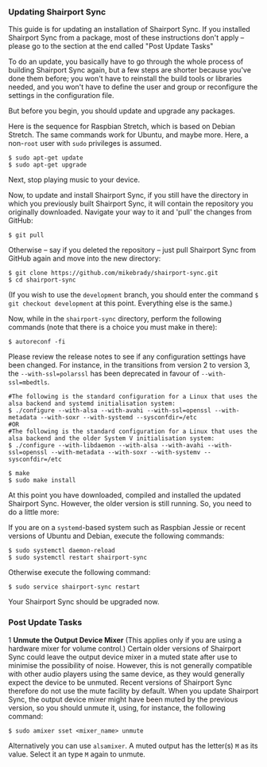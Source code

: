 
### Updating Shairport Sync
This guide is for updating an installation of Shairport Sync. If you installed Shairport Sync from a package, most of these instructions don't apply – please go to the section at the end called "Post Update Tasks"

To do an update, you basically have to go through the whole process of building Shairport Sync again,
but a few steps are shorter because you've done them before; you won't have to reinstall the build tools or libraries needed, and you won't have to define the user and group or reconfigure the settings in the configuration file.

But before you begin, you should update and upgrade any packages.

Here is the sequence for Raspbian Stretch, which is based on Debian Stretch. The same commands work for Ubuntu, and maybe more. Here, a non-`root` user with `sudo` privileges is assumed.

```
$ sudo apt-get update
$ sudo apt-get upgrade
```
Next, stop playing music to your device.

Now, to update and install Shairport Sync, if you still have the directory in which you previously built Shairport Sync, it will contain the repository you originally downloaded. Navigate your way to it and 'pull' the changes from GitHub:

```
$ git pull
```
Otherwise – say if you deleted the repository – just pull Shairport Sync from GitHub again and move into the new directory:
```
$ git clone https://github.com/mikebrady/shairport-sync.git
$ cd shairport-sync
```
(If you wish to use the `development` branch, you should enter the command `$ git checkout development` at this point. Everything else is the same.)

Now, while in the `shairport-sync` directory, perform the following commands (note that there is a choice you must make in there):
```
$ autoreconf -fi
```
Please review the release notes to see if any configuration settings have been changed. For instance, in the transitions from version 2 to version 3, the `--with-ssl=polarssl` has been deprecated in favour of `--with-ssl=mbedtls`.
```
#The following is the standard configuration for a Linux that uses the alsa backend and systemd initialisation system:
$ ./configure --with-alsa --with-avahi --with-ssl=openssl --with-metadata --with-soxr --with-systemd --sysconfdir=/etc
#OR
#The following is the standard configuration for a Linux that uses the alsa backend and the older System V initialisation system:
$ ./configure --with-libdaemon --with-alsa --with-avahi --with-ssl=openssl --with-metadata --with-soxr --with-systemv --sysconfdir=/etc

$ make
$ sudo make install
```
At this point you have downloaded, compiled and installed the updated Shairport Sync. However, the older version is still running. So, you need to do a little more: 

If you are on a `systemd`-based system such as Raspbian Jessie or recent versions of Ubuntu and Debian, execute the following commands:
```
$ sudo systemctl daemon-reload
$ sudo systemctl restart shairport-sync
```
Otherwise execute the following command:
```
$ sudo service shairport-sync restart
```

Your Shairport Sync should be upgraded now. 

### Post Update Tasks
1 **Unmute the Output Device Mixer** (This applies only if you are using a hardware mixer for volume control.) Certain older versions of Shairport Sync could leave the output device mixer in a muted state after use to minimise the possibility of noise. However, this is not generally compatible with other audio players using the same device, as they would generally expect the device to be unmuted. Recent versions of Shairport Sync therefore do not use the mute facility by default. When you update Shairport Sync, the output device mixer might have been muted by the previous version, so you should unmute it, using, for instance, the following command:
```
$ sudo amixer sset <mixer_name> unmute
```
Alternatively you can use `alsamixer`. A muted output has the letter(s) `M` as its value. Select it an type `M` again to unmute. 

